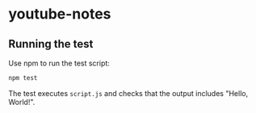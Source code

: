 # youtube-notes

## Running the test

Use npm to run the test script:

```bash
npm test
```

The test executes `script.js` and checks that the output includes "Hello, World!".
